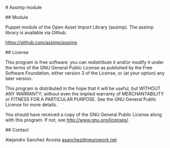 # Assimp module

## Module

Puppet module of the Open Asset Import Library (assimp). The assimp library is available via Github.

https://github.com/assimp/assimp

## License

This program is free software: you can redistribute it and/or modify
it under the terms of the GNU General Public License as published by
the Free Software Foundation, either version 3 of the License, or
(at your option) any later version.

This program is distributed in the hope that it will be useful,
but WITHOUT ANY WARRANTY; without even the implied warranty of
MERCHANTABILITY or FITNESS FOR A PARTICULAR PURPOSE.  See the
GNU General Public License for more details.

You should have received a copy of the GNU General Public License
along with this program.  If not, see <http://www.gnu.org/licenses/>.

## Contact

Alejandro Sanchez Acosta <asanchez@neurowork.net>

